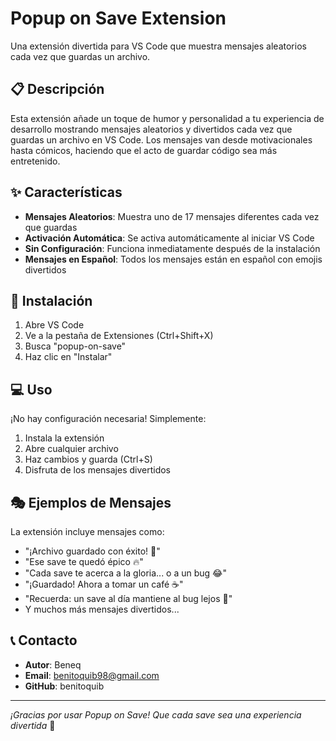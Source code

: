 # Popup on Save Extension

Una extensión divertida para VS Code que muestra mensajes aleatorios cada vez que guardas un archivo.

## 📋 Descripción

Esta extensión añade un toque de humor y personalidad a tu experiencia de desarrollo mostrando mensajes aleatorios y divertidos cada vez que guardas un archivo en VS Code. Los mensajes van desde motivacionales hasta cómicos, haciendo que el acto de guardar código sea más entretenido.

## ✨ Características

- **Mensajes Aleatorios**: Muestra uno de 17 mensajes diferentes cada vez que guardas
- **Activación Automática**: Se activa automáticamente al iniciar VS Code
- **Sin Configuración**: Funciona inmediatamente después de la instalación
- **Mensajes en Español**: Todos los mensajes están en español con emojis divertidos

## 🚀 Instalación

1. Abre VS Code
2. Ve a la pestaña de Extensiones (Ctrl+Shift+X)
3. Busca "popup-on-save"
4. Haz clic en "Instalar"

## 💻 Uso

¡No hay configuración necesaria! Simplemente:

1. Instala la extensión
2. Abre cualquier archivo
3. Haz cambios y guarda (Ctrl+S)
4. Disfruta de los mensajes divertidos

## 🎭 Ejemplos de Mensajes

La extensión incluye mensajes como:

- "¡Archivo guardado con éxito! 🚀"
- "Ese save te quedó épico 🔥"
- "Cada save te acerca a la gloria... o a un bug 😂"
- "¡Guardado! Ahora a tomar un café ☕"
- "Recuerda: un save al día mantiene al bug lejos 🐞"
- Y muchos más mensajes divertidos...

## 📞 Contacto

- **Autor**: Beneq
- **Email**: benitoquib98@gmail.com
- **GitHub**: benitoquib

---

*¡Gracias por usar Popup on Save! Que cada save sea una experiencia divertida* 🎉